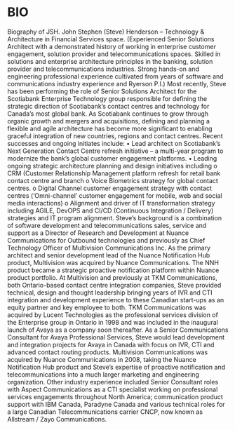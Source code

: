 # BIO
Biography of JSH.
John Stephen (Steve) Henderson – Technology & Architecture in Financial Services space.
(Experienced Senior Solutions Architect with a demonstrated history of working in enterprise customer engagement, solution provider and telecommunications spaces. 
Skilled in solutions and enterprise architecture principles in the banking, solution provider and telecommunications industries. Strong hands-on and engineering professional experience cultivated from years of software and communications industry experience and Ryerson P.I.)
Most recently, Steve has been performing the role of Senior Solutions Architect for the Scotiabank Enterprise Technology group responsible for defining the strategic direction of Scotiabank’s contact centres and technology for Canada’s most global bank. As Scotiabank continues to grow through organic growth and mergers and acquisitions, defining and planning a flexible and agile architecture has become more significant to enabling graceful integration of new countries, regions and contact centres.
Recent successes and ongoing initiates include:
•	Lead architect on Scotiabank’s Next Generation Contact Centre refresh initiative – a multi-year program to modernize the bank’s global customer engagement platforms.
•	Leading ongoing strategic architecture planning and design initiatives including 
o	CRM (Customer Relationship Management platform refresh for retail bank contact centre and branch
o	Voice Biometrics strategy for global contact centres.
o	Digital Channel customer engagement strategy with contact centres (‘Omni-channel’ customer engagement for mobile, web and social media interactions)
o	Alignment and driver of IT transformation strategy including AGILE, DevOPS and CI/CD (Continuous Integration / Delivery) strategies and IT program alignment.
Steve’s background is a combination of software development and telecommunications sales, service and support as a Director of Research and Development at Nuance Communications for Outbound technologies and previously as Chief Technology Officer of Multivision Communications Inc. 
As the primary architect and senior development lead of the Nuance Notification Hub product, Multivision was acquired by Nuance Communications. The NNH product became a strategic proactive notification platform within Nuance product portfolio. At Multivision and previously at TKM Communications, both Ontario-based contact centre integration companies, Steve provided technical, design and thought leadership bringing years of IVR and CTI integration and development experience to these Canadian start-ups as an equity partner and key employee to both.
TKM Communications was acquired by Lucent Technologies as the professional services division of the Enterprise group in Ontario in 1998 and was included in the inaugural launch of Avaya as a company soon thereafter. As a Senior Communications Consultant for Avaya Professional Services, Steve would lead development and integration projects for Avaya in Canada with focus on IVR, CTI and advanced contact routing products. 
Multivision Communications was acquired by Nuance Communications in 2008, taking the Nuance Notification Hub product and Steve’s expertise of proactive notification and telecommunications into a much larger marketing and engineering organization.
Other industry experience included Senior Consultant roles with Aspect Communications as a CTI specialist working on professional services engagements throughout North America; communication product support with IBM Canada, Paradyne Canada and various technical roles for a large Canadian Telecommunications carrier CNCP, now known as Allstream / Zayo Communications.



